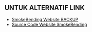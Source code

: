 ## UNTUK ALTERNATIF LINK

- [SmokeBending Website BACKUP](https://smokebending.up.railway.app/)
- [Source Code Website SmokeBending](https://github.com/Arcfoz/SmokeBending-Website)
